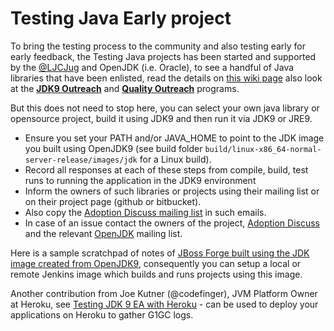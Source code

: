 # Testing Java Early project

To bring the testing process to the community and also testing early for early feedback, the Testing Java projects has been started and supported by the [@LJCJug](http://twitter.com/ljcjug) and OpenJDK (i.e. Oracle), to see a handful of Java libraries that have been enlisted, read the details on [this wiki page](https://java.net/projects/adoptopenjdk/pages/TestingJava8) also look at the <b>[JDK9 Outreach](https://wiki.openjdk.java.net/display/Adoption/JDK+9+Outreach)</b> and <b>[Quality Outreach](https://wiki.openjdk.java.net/display/quality/Quality+Outreach)</b> programs.

But this does not need to stop here, you can select your own java library or opensource project, build it using JDK9 and then run it via JDK9 or JRE9.

* Ensure you set your PATH and/or JAVA_HOME to point to the JDK image you built using OpenJDK9 (see build folder ```build/linux-x86_64-normal-server-release/images/jdk``` for a Linux build).
* Record all responses at each of these steps from compile, build, test runs to running the application in the JDK9 environment
* Inform the owners of such libraries or projects using their mailing list or on their project page (github or bitbucket). 
* Also copy the [Adoption Discuss mailing list](http://mail.openjdk.java.net/mailman/listinfo/adoption-discuss) in such emails. 
* In case of an issue contact the owners of the project, [Adoption Discuss](http://mail.openjdk.java.net/mailman/listinfo/adoption-discuss) and the relevant [OpenJDK](http://mail.openjdk.java.net/mailman/listinfo) mailing list.

Here is a sample scratchpad of notes of [JBoss Forge built using the JDK image created from OpenJDK9](https://gist.github.com/neomatrix369/9fa4147ee8999cfd3a4e), consequently you can setup a local or remote Jenkins image which builds and runs projects using this image.

Another contribution from Joe Kutner (@codefinger), JVM Platform Owner at Heroku, see [Testing JDK 9 EA with Heroku](http://jkutner.github.io/2015/07/16/test-jdk9-heroku.html) - can be used to deploy your applications on Heroku to gather G1GC logs.